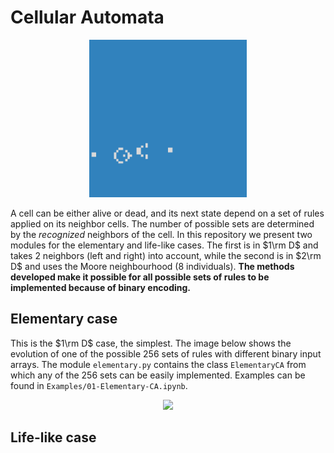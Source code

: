 # Cellular Automata
<p align="center">
  <img src="./Examples/Data/life/conways/conways-20fps.gif" width = "50%">
</p>

A cell can be either alive or dead, and its next state depend on a set of rules applied on its neighbor cells. The number of possible sets are determined by the *recognized* neighbors of the cell. In this repository we present two modules for the elementary and life-like cases. The first is in $1\rm D$ and takes $2$ neighbors (left and right) into account, while the second is in $2\rm D$ and uses the Moore neighbourhood ($8$ individuals). **The methods developed make it possible for all possible sets of rules to be implemented because of binary encoding.**

## Elementary case

This is the $1\rm D$ case, the simplest. The image below shows the evolution of one of the possible $256$ sets of rules with different binary input arrays. The module `elementary.py` contains the class `ElementaryCA` from which any of the $256$ sets can be easily implemented. Examples can be found in `Examples/01-Elementary-CA.ipynb`.

<p align="center">
  <img src="./Examples/Data/output-75/evolution-rule-75.gif" width = "60%">
</p>

## Life-like case
